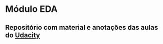 # Módulo EDA 

## Repositório com material e anotações das aulas do [Udacity](https://www.udacity.com)

